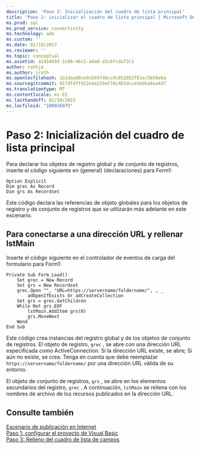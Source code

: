 ```yaml
---
description: 'Paso 2: Inicialización del cuadro de lista principal'
title: 'Paso 2: inicializar el cuadro de lista principal | Microsoft Docs'
ms.prod: sql
ms.prod_service: connectivity
ms.technology: ado
ms.custom: ''
ms.date: 01/19/2017
ms.reviewer: ''
ms.topic: conceptual
ms.assetid: a1454493-1c86-46c2-ada8-d3c6fcdaf3c1
author: rothja
ms.author: jroth
ms.openlocfilehash: 1b1daa60ce9cb93f46ccdc852052f61ec5b58e6a
ms.sourcegitcommit: 917df4ffd22e4a229af7dc481dcce3ebba0aa4d7
ms.translationtype: MT
ms.contentlocale: es-ES
ms.lasthandoff: 02/10/2021
ms.locfileid: "100036975"
---
```

# <a name="step-2-initialize-the-main-list-box"></a>Paso 2: Inicialización del cuadro de lista principal
Para declarar los objetos de registro global y de conjunto de registros, inserte el código siguiente en (general) (declaraciones) para Form1:  
  
```  
Option Explicit  
Dim grec As Record  
Dim grs As Recordset  
```  
  
 Este código declara las referencias de objeto globales para los objetos de registro y de conjunto de registros que se utilizarán más adelante en este escenario.  
  
## <a name="to-connect-to-a-url-and-populate-lstmain"></a>Para conectarse a una dirección URL y rellenar lstMain  
 Inserte el código siguiente en el controlador de eventos de carga del formulario para Form1:  
  
```  
Private Sub Form_Load()  
    Set grec = New Record  
    Set grs = New Recordset  
    grec.Open "", "URL=https://servername/foldername/", , _  
        adOpenIfExists Or adCreateCollection  
    Set grs = grec.GetChildren  
    While Not grs.EOF  
        lstMain.AddItem grs(0)  
        grs.MoveNext  
    Wend  
End Sub  
```  
  
 Este código crea instancias del registro global y de los objetos de conjunto de registros. El objeto de registro, `grec` , se abre con una dirección URL especificada como ActiveConnection. Si la dirección URL existe, se abre; Si aún no existe, se crea. Tenga en cuenta que debe reemplazar `https://servername/foldername/` por una dirección URL válida de su entorno.  
  
 El objeto de conjunto de registros, `grs` , se abre en los elementos secundarios del registro, `grec` . A continuación, `lstMain` se rellena con los nombres de archivo de los recursos publicados en la dirección URL.  
  
## <a name="see-also"></a>Consulte también  
 [Escenario de publicación en Internet](../../../ado/guide/data/internet-publishing-scenario.md)   
 [Paso 1: configurar el proyecto de Visual Basic](../../../ado/guide/data/step-1-set-up-the-visual-basic-project.md)   
 [Paso 3: Relleno del cuadro de lista de campos](../../../ado/guide/data/step-3-populate-the-fields-list-box.md)
